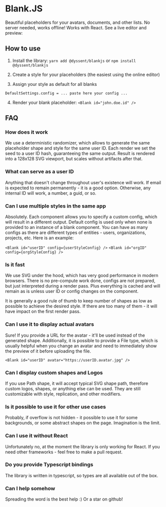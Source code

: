 # Blank.JS

Beautiful placeholders for your avatars, documents, and other lists.
No server needed, works offline! Works with React.
See a live editor and preview:
[](https://www.blankjs.com)

## How to use

1. Install the library:
`yarn add @dyssent/blankjs`
or
`npm install @dyssent/blankjs`

2. Create a style for your placeholders (the easiest using the online editor)
3. Assign your style as default for all blanks

```import { DefaultSettings } from '@dyssent/blankjs';
DefaultSettings.config = ... paste here your config ...
```

4. Render your blank placeholder:
`<Blank id="john.doe.id" />`

## FAQ

### How does it work

We use a deterministic randomizer, which allows to generate the same placeholder shape and style for the same user ID. Each render we set the seed to a user ID hash, guaranteeing the same output. Result is rendered into a 128x128 SVG viewport, but scales without artifacts after that.

### What can serve as a user ID

Anything that doesn't change throughout user's existence will work. If email is expected to remain permanently - it is a good option. Otherwise, any internal ID will work, a number, a guid, or so.

### Can I use multiple styles in the same app

Absolutely. Each component allows you to specify a custom config, which will result in a different output. Default config is used only when none is provided to an instance of a blank component. You can have as many configs as there are different types of entities - users, organizations, projects, etc. Here is an example:

`<Blank id="userID" config={userStyleConfig} />`
`<Blank id="orgID" config={orgStyleConfig} />`

### Is it fast

We use SVG under the hood, which has very good performance in modern browsers. There is no pre-compute work done, configs are not prepared, but just interpreted during a render pass. Plus everything is cached and will remain as is unless user ID or config changes on the component.

It is generally a good rule of thumb to keep number of shapes as low as possible to achieve the desired style. If there are too many of them - it will have impact on the first render pass.

### Can I use it to display actual avatars

Sure! If you provide a URL for the avatar - it'll be used instead of the generated shape. Additionally, it is possible to provide a File type, which is usually helpful when you change an avatar and need to immediately show the preview of it before uploading the file.

`<Blank id="userID" avatar="https://userID.avatar.jpg" />`

### Can I display custom shapes and Logos

If you use Path shape, it will accept typical SVG shape path, therefore custom logos, shapes, or anything else can be used. They are still customizable with style, replication, and other modifiers.

### Is it possible to use it for other use cases

Probably, if overflow is not hidden - it possible to use it for some backgrounds, or some abstract shapes on the page. Imagination is the limit.

### Can I use it without React

Unfortunately no, at the moment the library is only working for React. If you need other frameworks - feel free to make a pull request.

### Do you provide Typescript bindings

The library is written in typescript, so types are all available out of the box.

### Can I help somehow

Spreading the word is the best help :) Or a star on github!
